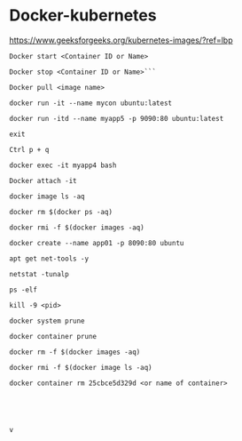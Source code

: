 # Docker-kubernetes
https://www.geeksforgeeks.org/kubernetes-images/?ref=lbp


```
Docker start <Container ID or Name>
```

```
Docker stop <Container ID or Name>```
```

```
Docker pull <image name>
```

```
docker run -it --name mycon ubuntu:latest
```

```
docker run -itd --name myapp5 -p 9090:80 ubuntu:latest
```

```
exit
```

```
Ctrl p + q
```

```
docker exec -it myapp4 bash
```
```
Docker attach -it
```

```
docker image ls -aq
```

```
docker rm $(docker ps -aq)
```

```
docker rmi -f $(docker images -aq)
```

```
docker create --name app01 -p 8090:80 ubuntu 
```

```
apt get net-tools -y
```

```
netstat -tunalp
```

```
ps -elf
```

```
kill -9 <pid>
```

```
docker system prune 
```

```
docker container prune 
```

```
docker rm -f $(docker images -aq)
```

```
docker rmi -f $(docker image ls -aq)
```

```
docker container rm 25cbce5d329d <or name of container>
```
```
```
```
```
```
```
```
```
```
v
